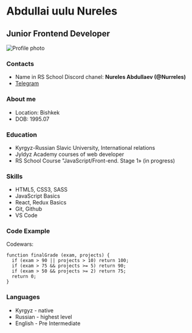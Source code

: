 # Abdullai uulu Nureles

## Junior Frontend Developer

![Profile photo](https://avatars.githubusercontent.com/u/89599903?s=400&u=46f3dc3a06d13a2397261e51bc6b37d38d099c76&v=4)

### Contacts

- Name in RS School Discord chanel: **Nureles Abdullaev (@Nurreles)**
- [Telegram](https://t.me/nurreles)

### About me

- Location: Bishkek
- DOB: 1995.07

### Education

- Kyrgyz-Russian Slavic University, International relations
- Jyldyz Academy courses of web developer
- RS School Course "JavaScript/Front-end. Stage 1» (in progress)

### Skills

- HTML5, CSS3, SASS
- JavaScript Basics
- React, Redux Basics
- Git, Github
- VS Code

### Code Example

Codewars:

```
function finalGrade (exam, projects) {
  if (exam > 90 || projects > 10) return 100;
  if (exam > 75 && projects >= 5) return 90;
  if (exam > 50 && projects >= 2) return 75;
  return 0;
}
```

### Languages

- Kyrgyz - native
- Russian - highest level
- English - Pre Intermediate

